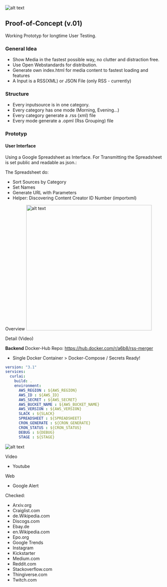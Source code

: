 ![alt text](https://github.com/a6b8/rss-merge-docker/blob/master/images/curlai-logo-black--50.png)

## Proof-of-Concept (v.01)
Working Prototyp for longtime User Testing.


### General Idea
- Show Media in the fastest possible way, no clutter and distraction free.
- Use Open Webstandards for distribution.
- Generate own index.html for media content to fastest loading and features
- A Input is a RSS(XML) or JSON File (only RSS - currently)


### Structure
- Every inputsource is in one category.
- Every category has one mode (Morning, Evening...)
- Every category generate a .rss (xml) file
- Every mode generate a .opml (Rss Grouping) file


### Prototyp
#### User Interface
Using a Google Spreadsheet as Interface. For Transmitting the Spreadsheet is set public and readable as json.:

The Spreadsheet do:
- Sort Sources by Category 
- Set Names
- Generate URL with Parameters
- Helper: Discovering Content Creator ID Number (importxml)

Overview
<img src="https://github.com/a6b8/rss-merge-docker/blob/master/images/overview.png" alt="alt text" height="400">

Detail (Video)




**Backend**
Docker-Hub Repo: https://hub.docker.com/r/a6b8/rss-merger

- Single Docker Container > Docker-Compose / Secrets Ready!



```yaml
version: "3.1"
services:
  curlai:
    build: .
    environment:
      AWS_REGION : ${AWS_REGION}
      AWS_ID : ${AWS_ID}
      AWS_SECRET : ${AWS_SECRET}
      AWS_BUCKET_NAME : ${AWS_BUCKET_NAME}
      AWS_VERSION : ${AWS_VERSION}
      SLACK : ${SLACK}
      SPREADSHEET : ${SPREADSHEET}
      CRON_GENERATE : ${CRON_GENERATE}
      CRON_STATUS : ${CRON_STATUS}
      DEBUG : ${DEBUG}
      STAGE : ${STAGE}
```

![alt text](https://github.com/a6b8/rss-merge-docker/blob/master/images/detail.png)


Video
- Youtube

Web
- Google Alert 


Checked:
- Arxiv.org
- Craiglist.com
- de.Wikipedia.com
- Discogs.com
- Ebay.de
- en.Wikipedia.com
- Epo.org
- Google Trends
- Instagram
- Kickstarter
- Medium.com
- Reddit.com
- Stackoverflow.com
- Thingiverse.com
- Twitch.com
